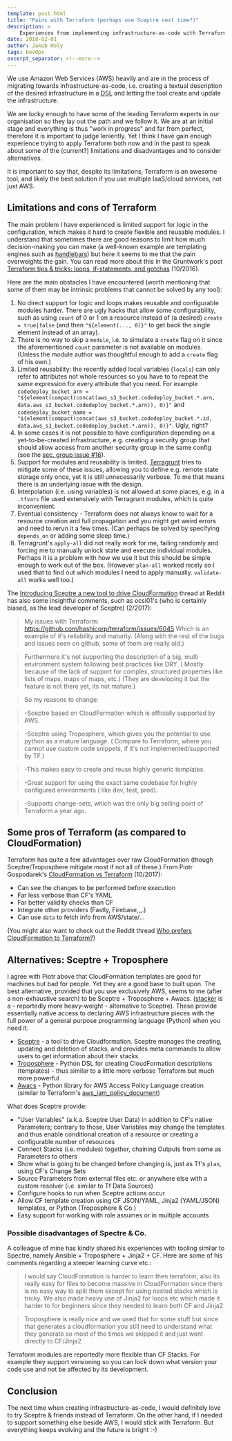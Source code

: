 ```yaml
---
template: post.html
title: "Pains with Terraform (perhaps use Sceptre next time?)"
description: >
    Experiences from implementing infrastructure-as-code with Terraform and why I would rather try Sceptre the next time
date: 2018-02-01
author: Jakub Holy
tags: DevOps
excerpt_separator: <!--more-->
---
```


We use Amazon Web Services (AWS) heavily and are in the process of migrating towards infrastructure-as-code, i.e. creating a textual description of the desired infrastructure in a <abbr title="Domain-Specific Language">DSL</abbr> and letting the tool create and update the infrastructure.

We are lucky enough to have some of the leading Terraform experts in our organisation so they lay out the path and we follow it. We are at an initial stage and everything is thus "work in progress" and far from perfect, therefore it is important to judge leniently. Yet I think I have gain enough experience trying to apply Terraform both now and in the past to speak about some of the (current?) limitations and disadvantages and to consider alternatives.

<!--more-->

It is important to say that, despite its limitations, Terraform is an awesome tool, and likely the best solution if you use multiple IaaS/cloud services, not just AWS.

## Limitations and cons of Terraform

The main problem I have experienced is limited support for logic in the configuration, which makes it hard to create flexible and reusable modules. I understand that sometimes there are good reasons to limit how much decision-making you can make (a well-known example are templating engines such as [handlebars](http://handlebarsjs.com/)) but here it seems to me that the pain overweights the gain. You can read more about this in the Gruntwork's post [Terraform tips & tricks: loops, if-statements, and gotchas](https://blog.gruntwork.io/terraform-tips-tricks-loops-if-statements-and-gotchas-f739bbae55f9) (10/2016).

Here are the main obstacles I have encountered (worth mentioning that some of them may be intrinsic problems that cannot be solved by any tool):

1. No direct support for logic and loops makes reusable and configurable modules harder. There are ugly hacks that allow some configurability, such as using `count` of 0 or 1 on a resource instead of (a desired) `create = true|false` (and then `"${element(..., 0)}"` to get back the single element instead of an array).
2. There is no way to skip a `module`, i.e. to simulate a `create` flag on it since the aforementioned `count` parameter is not available on modules. (Unless the module author was thoughtful enough to add a `create` flag of his own.)
3. Limited reusability: the recently added local variables (`locals`) can only refer to  attributes not whole resources so you have to to repeat the same expression for every attribute that you need. For example `codedeploy_bucket_arn = "${element(compact(concat(aws_s3_bucket.codedeploy_bucket.*.arn, data.aws_s3_bucket.codedeploy_bucket.*.arn)), 0)}"` and `codedeploy_bucket_name = "${element(compact(concat(aws_s3_bucket.codedeploy_bucket.*.id, data.aws_s3_bucket.codedeploy_bucket.*.arn)), 0)}"`. Ugly, right?
4. In some cases it is not possible to have configuration depending on a yet-to-be-created infrastructure, e.g. creating a security group that should allow access from another security group in the same config (see the [sec. group issue #16](https://github.com/terraform-aws-modules/terraform-aws-security-group/issues/16)).
5. Support for modules and reusability is limited. [Terragrunt](https://github.com/gruntwork-io/terragrunt) tries to mitigate some of these issues, allowing you to define e.g. remote state storage only once, yet it is still unnecessarily verbose. To me that means there is an underlying issue with the design.
6. Interpolation (i.e. using variables) is not allowed at some places, e.g. in a `.tfvars` file used extensively with Terragrunt modules, which is quite inconvenient.
7. Eventual consistency - Terraform does not always know to wait for a resource creation and full propagation and you might get weird errors and need to rerun it a few times. (Can perhaps be solved by specifying `depends_on` or adding some sleep time.)
8. Terragrunt's `apply-all` did not really work for me, failing randomly and forcing me to manually unlock state and execute individual modules. Perhaps it is a problem with how we use it but this should be simple enough to work out of the box. (However `plan-all` worked nicely so I used that to find out which modules I need to apply manually. `validate-all` works well too.)

The [Introducing Sceptre a new tool to drive CloudFormation](https://amp.reddit.com/r/aws/comments/5rfmoq/introducing_sceptre_a_new_tool_to_drive/) thread at Reddit has also some insightful comments, such as ocsi01's (who is certainly biased, as the lead developer of Sceptre) (2/2017):

> My issues with Terraform: https://github.com/hashicorp/terraform/issues/6045 Which is an example of it's reliability and maturity. (Along with the rest of the bugs and issues seen on github, some of them are really old.)

> Furthermore it's not supporting the description of a big, multi environment system following best practices like DRY. ( Mostly because of the lack of support for complex, structured properties like lists of maps, maps of maps, etc.) (They are developing it but the feature is not there yet, its not mature.)

> So my reasons to change:

> -Sceptre based on CloudFormation which is officially supported by AWS.

> -Sceptre using Troposphere, which gives you the potential to use python as a mature language. ( Compare to Terraform, where you cannot use custom code snippets, if it's not implemented/supported by TF.)

> -This makes easy to create and reuse highly generic templates.

> -Great support for using the exact same codebase for highly configured environments ( like dev, test, prod).

> -Supports change-sets, which was the only big selling point of Terraform a year ago.

## Some pros of Terraform (as compared to CloudFormation)

Terraform has quite a few advantages over raw CloudFormation (though Sceptre/Troposphere mitigate most if not all of these.) From Piotr Gospodarek's [CloudFormation vs Terraform](https://medium.com/@piotrgospodarek/cloudformation-vs-terraform-990318d6a7de) (10/2017):

- Can see the changes to be performed before execution
- Far less verbose than CF's YAML
- Far better validity checks than CF
- Integrate other providers (Fastly, Firebase,,,.)
- Can use `data` to fetch info from AWS/state/...

(You might also want to check out the Reddit thread [Who prefers CloudFormation to Terraform?](https://www.reddit.com/r/devops/comments/6avi5t/who_prefers_cloudformation_to_terraform/))

## Alternatives: Sceptre + Troposphere

I agree with Piotr above that CloudFormation templates are good for machines but bad for people. Yet they are a good base to built upon. The best alternative, provided that you use exclusively AWS, seems to me (after a non-exhaustive search) to be Sceptre + Troposphere + Awacs. ([stacker](https://github.com/remind101/stacker) is a - reportedly more heavy-weight - alternative to Sceptre). These provide essentially native access to declaring AWS infrastructure pieces with the full power of a general purpose programming language (Python) when you need it.

* [Sceptre](https://sceptre.cloudreach.com/latest/) - a tool to drive Cloudformation. Sceptre manages the creating, updating and deletion of stacks, and provides meta commands to allow users to get information about their stacks.
* [Troposphere](https://github.com/cloudtools/troposphere/) - Python DSL for creating CloudFormation descriptions (templates) - thus similar to a little more verbose Terraform but much more powerful
* [Awacs](https://github.com/cloudtools/awacs) - Python library for AWS Access Policy Language creation (similar to Terraform's [aws_iam_policy_document](https://www.terraform.io/docs/providers/aws/d/iam_policy_document.html))

What does Sceptre provide:

* "User Variables" (a.k.a. Sceptre User Data) in addition to CF's native Parameters; contrary to those, User Variables may change the templates and thus enable conditional creation of a resource or creating a configurable number of resources
* Connect Stacks (i.e. modules) together, chaining Outputs from some as Parameters to others
* Show what is going to be changed before changing is, just as Tf's `plan`, using CF's Change Sets
* Source Parameters from external files etc. or anywhere else with a custom resolver (i.e. similar to Tf Data Sources)
* Configure hooks to run when Sceptre actions occur
* Allow CF template creation using CF JSON/YAML, Jinja2 (YAML/JSON) templates, or Python (Troposphere & Co.)
* Easy support for working with role assumes or in multiple accounts

### Possible disadvantages of Spectre & Co.

A colleague of mine has kindly shared his experiences with tooling similar to Spectre, namely Ansible + Troposphere + Jinja2 + CF. Here are some of his comments regarding a steeper learning curve etc.:

> I would say CloudFormation is harder to learn then terraform, also its really easy for files to become massive in CloudFormation since there is no easy way to split them except for using  nested stacks which is tricky. We also made heavy use of Jinja2 for loops etc which made it harder to for beginners since they needed to learn both CF and Jinja2

> Troposphere is really nice and we used that for some stuff but since that generates a cloudformation you still need to understand what they generate so most of the times we skipped it and just went directly to CF/Jinja2

Terraform modules are reportedly more flexible than CF Stacks. For example they support versioning so you can lock down what version your code use and not be affected by its development.

## Conclusion

The next time when creating infrastructure-as-code, I would definitely love to try Sceptre & friends instead of Terraform. On the other hand, if I needed to support something else beside AWS, I would stick with Terraform. But everything keeps evolving and the future is bright :-)
